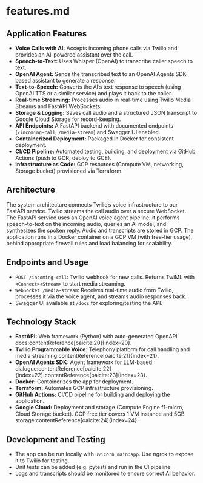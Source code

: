 # features.md

## Application Features

- **Voice Calls with AI:** Accepts incoming phone calls via Twilio and provides an AI-powered assistant over the call.
- **Speech-to-Text:** Uses Whisper (OpenAI) to transcribe caller speech to text.
- **OpenAI Agent:** Sends the transcribed text to an OpenAI Agents SDK-based assistant to generate a response.
- **Text-to-Speech:** Converts the AI’s text response to speech (using OpenAI TTS or a similar service) and plays it back to the caller.
- **Real-time Streaming:** Processes audio in real-time using Twilio Media Streams and FastAPI WebSockets.
- **Storage & Logging:** Saves call audio and a structured JSON transcript to Google Cloud Storage for record-keeping.
- **API Endpoints:** A FastAPI backend with documented endpoints (`/incoming-call`, `/media-stream`) and Swagger UI enabled.
- **Containerized Deployment:** Packaged in Docker for consistent deployment.
- **CI/CD Pipeline:** Automated testing, building, and deployment via GitHub Actions (push to GCR, deploy to GCE).
- **Infrastructure as Code:** GCP resources (Compute VM, networking, Storage bucket) provisioned via Terraform.

## Architecture

The system architecture connects Twilio’s voice infrastructure to our FastAPI service. Twilio streams the call audio over a secure WebSocket. The FastAPI service uses an OpenAI voice agent pipeline: it performs speech-to-text on the incoming audio, queries an AI model, and synthesizes the spoken reply. Audio and transcripts are stored in GCP. The application runs in a Docker container on a GCP VM (with free-tier usage), behind appropriate firewall rules and load balancing for scalability.

## Endpoints and Usage

- `POST /incoming-call`: Twilio webhook for new calls. Returns TwiML with `<Connect><Stream>` to start media streaming.
- `WebSocket /media-stream`: Receives real-time audio from Twilio, processes it via the voice agent, and streams audio responses back.
- Swagger UI available at `/docs` for exploring/testing the API.

## Technology Stack

- **FastAPI:** Web framework (Python) with auto-generated OpenAPI docs:contentReference[oaicite:20]{index=20}.
- **Twilio Programmable Voice:** Telephony platform for call handling and media streaming:contentReference[oaicite:21]{index=21}.
- **OpenAI Agents SDK:** Agent framework for LLM-based dialogue:contentReference[oaicite:22]{index=22}:contentReference[oaicite:23]{index=23}.
- **Docker:** Containerizes the app for deployment.
- **Terraform:** Automates GCP infrastructure provisioning.
- **GitHub Actions:** CI/CD pipeline for building and deploying the application.
- **Google Cloud:** Deployment and storage (Compute Engine f1-micro, Cloud Storage bucket). GCP free tier covers 1 VM instance and 5GB storage:contentReference[oaicite:24]{index=24}.

## Development and Testing

- The app can be run locally with `uvicorn main:app`. Use ngrok to expose it to Twilio for testing.
- Unit tests can be added (e.g. pytest) and run in the CI pipeline.
- Logs and transcripts should be monitored to ensure correct AI behavior.

